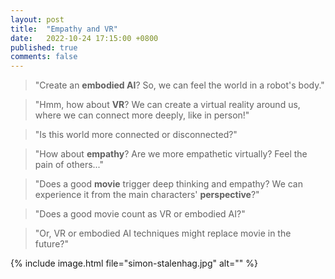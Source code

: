 ```yaml
---
layout: post
title:  "Empathy and VR"
date:   2022-10-24 17:15:00 +0800
published: true
comments: false
---
```


> "Create an **embodied AI**? So, we can feel the world in a robot's body." 

> "Hmm, how about **VR**? We can create a virtual reality around us, where we can connect more deeply, like in person!"

> "Is this world more connected or disconnected?"

> "How about **empathy**? Are we more empathetic virtually? Feel the pain of others..."

> "Does a good **movie** trigger deep thinking and empathy? We can experience it from the main characters' **perspective**?"

> "Does a good movie count as VR or embodied AI?"

> "Or, VR or embodied AI techniques might replace movie in the future?"

{% include image.html file="simon-stalenhag.jpg" alt="" %}